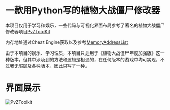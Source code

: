 # 一款用Python写的植物大战僵尸修改器

本项目仅用于学习和娱乐，一些代码与可视化界面布局参考了著名的植物大战僵尸修改器项目[PvZToolKit](https://github.com/lmintlcx/pvztoolkit)

内存地址通过Cheat Engine获取以及参考[MemoryAddressList](https://github.com/Lazuplis-Mei/pvzclass/blob/master/MemoryAddressList)

由于本项目的娱乐、学习性质，本项目只适用于《植物大战僵尸年度加强版》这一种版本，但其中涉及到的方法和逻辑是相通的，在任何版本的游戏中均可实现，不过我无暇顾及各种版本，因此只写了一种。

# 界面展示

![PvZToolkit](img/pvztoolkit.gif)